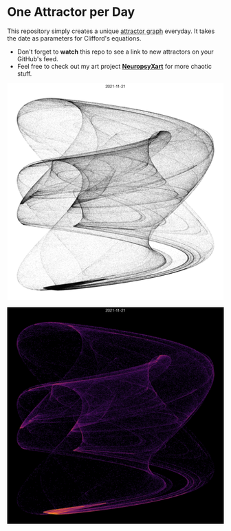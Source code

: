 # One Attractor per Day

This repository simply creates a unique [attractor graph](https://dominiquemakowski.github.io/NeuropsyXart#attractors) everyday. It takes the date as parameters for Clifford's equations.

- Don't forget to **watch** this repo to see a link to new attractors on your GitHub's feed.
- Feel free to check out my art project [**NeuropsyXart**](https://dominiquemakowski.github.io/NeuropsyXart/) for more chaotic stuff.

<!-- TODO: Send automated tweet everyday https://github.com/marketplace/actions/send-tweet-action -->

![](attractor_points.png)

![](attractor_density.png)